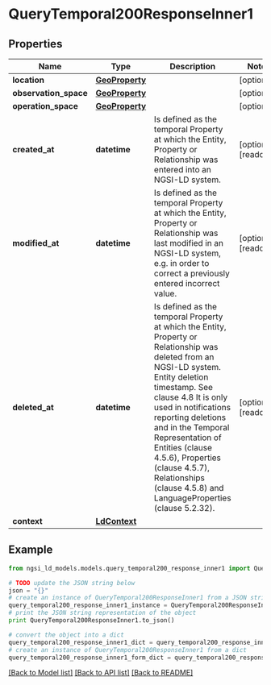 # QueryTemporal200ResponseInner1


## Properties

Name | Type | Description | Notes
------------ | ------------- | ------------- | -------------
**location** | [**GeoProperty**](GeoProperty.md) |  | [optional] 
**observation_space** | [**GeoProperty**](GeoProperty.md) |  | [optional] 
**operation_space** | [**GeoProperty**](GeoProperty.md) |  | [optional] 
**created_at** | **datetime** | Is defined as the temporal Property at which the Entity, Property or Relationship was entered into an NGSI-LD system.  | [optional] [readonly] 
**modified_at** | **datetime** | Is defined as the temporal Property at which the Entity, Property or Relationship was last modified in an NGSI-LD system, e.g. in order to correct a previously entered incorrect value.  | [optional] [readonly] 
**deleted_at** | **datetime** | Is defined as the temporal Property at which the Entity, Property or Relationship was deleted from an NGSI-LD system.  Entity deletion timestamp. See clause 4.8 It is only used in notifications reporting deletions and in the Temporal Representation of Entities (clause 4.5.6), Properties (clause 4.5.7), Relationships (clause 4.5.8) and LanguageProperties (clause 5.2.32).  | [optional] [readonly] 
**context** | [**LdContext**](LdContext.md) |  | 

## Example

```python
from ngsi_ld_models.models.query_temporal200_response_inner1 import QueryTemporal200ResponseInner1

# TODO update the JSON string below
json = "{}"
# create an instance of QueryTemporal200ResponseInner1 from a JSON string
query_temporal200_response_inner1_instance = QueryTemporal200ResponseInner1.from_json(json)
# print the JSON string representation of the object
print QueryTemporal200ResponseInner1.to_json()

# convert the object into a dict
query_temporal200_response_inner1_dict = query_temporal200_response_inner1_instance.to_dict()
# create an instance of QueryTemporal200ResponseInner1 from a dict
query_temporal200_response_inner1_form_dict = query_temporal200_response_inner1.from_dict(query_temporal200_response_inner1_dict)
```
[[Back to Model list]](../README.md#documentation-for-models) [[Back to API list]](../README.md#documentation-for-api-endpoints) [[Back to README]](../README.md)


